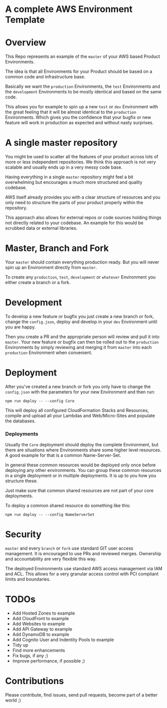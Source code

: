 # A complete AWS Environment Template

# Overview

This Repo represents an example of the `master` of your AWS based Product Environments.

The idea is that all Environments for your Product should be based on a common code and infrastructure base.

Basically we want the `production` Environments, the `test` Environments and the `development` Environments
to be mostly identical and based on the same code.

This allows you for example to spin up a new `test` or `dev` Environment with the great feeling that
it will be almost identical to the `production` Environments. Which gives you the confidence that your
bugfix or new feature will work in production as expected and without nasty surprises.

# A single master repository

You might be used to scatter all the features of your product across lots of more or less independent
repositories. We think this approach is not very scalable and usually ends up in a very messy code base.

Having everything in a single `master` repository might feel a bit overwhelming but encourages a much
more structured and quality codebase.

AWS itself already provides you with a clear structure of resources and you only need to structure
the parts of your product properly within the repository.

This approach also allows for external repos or code sources holding things not directly related to
your codebase. An example for this would be scrubbed data or external libraries.

# Master, Branch and Fork

Your `master` should contain everything production ready. But you will never spin up an Environment
directly from `master`.

To create any `production`, `test`, `development` or `whatever` Environment you either create a
branch or a fork.

# Development

To develop a new feature or bugfix you just create a new branch or fork, change the `config.json`,
deploy and develop in your `dev` Environment until you are happy.

Then you create a PR and the appropriate person will review and pull it into `master`.
Your new feature or bugfix can then be rolled out to the `production` Environments
by simply reviewing and merging it from `master` into each `production` Environment when convenient.

# Deployment

After you've created a new branch or fork you only have to change the `config.json` with the
parameters for your new Environment and then run:

`npm run deploy -- --config Core`

This will deploy all configured CloudFormation Stacks and Resources, compile and upload all your Lambdas
and Web/Micro-Sites and populate the databases.

### Deployments

Usually the `Core` deployment should deploy the complete Environment, but there are situations where
Environments share some higher level resources. A good example for that is a common Name-Server-Set.

In general these common resources would be deployed only once before deploying any other environments.
You can group these common resources in a single deployment or in multiple deployments. It is up to you
how you structure these.

Just make sure that common shared resources are not part of your core deployments.

To deploy a common shared resource do something like this:

`npm run deploy -- --config NameServerSet`

# Security

`master` and every `branch` or `fork` use standard GIT user access management.
It is encouraged to use PRs and reviewed merges. Ownership and accountability are very flexible this way.

The deployed Environments use standard AWS access management via IAM and ACL.
This allows for a very granular access control with PCI compliant limits and boundaries.

# TODOs

- Add Hosted Zones to example
- Add CloudFront to example
- Add Websites to example
- Add API Gateway to example
- Add DynamoDB to example
- Add Cognito User and Indentity Pools to example
- Tidy up
- Find more enhancements
- Fix bugs, if any ;)
- Improve performance, if possible ;)

# Contributions

Please contribute, find issues, send pull requests, become part of a better world ;)
